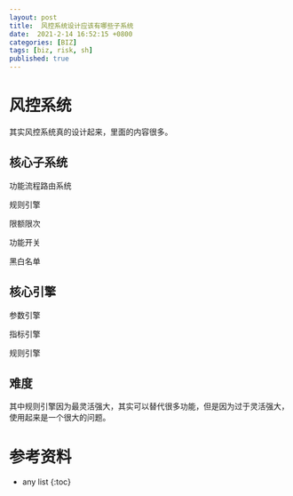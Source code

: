 ```yaml
---
layout: post
title:  风控系统设计应该有哪些子系统
date:  2021-2-14 16:52:15 +0800
categories: [BIZ]
tags: [biz, risk, sh]
published: true
---
```



# 风控系统

其实风控系统真的设计起来，里面的内容很多。

## 核心子系统

功能流程路由系统

规则引擎

限额限次

功能开关

黑白名单

## 核心引擎

参数引擎

指标引擎

规则引擎

## 难度

其中规则引擎因为最灵活强大，其实可以替代很多功能，但是因为过于灵活强大，使用起来是一个很大的问题。





# 参考资料



* any list
{:toc}
